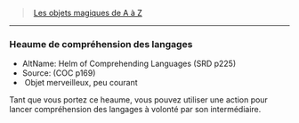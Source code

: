 ﻿---
!MagicItem
Type: Objet merveilleux
Rarity: peu courant
Id: magicitems_az_hd.md#heaume-de-compréhension-des-langages
ParentLink: magicitems_az_hd.md#les-objets-magiques-de-a-à-z
Name: Heaume de compréhension des langages
ParentName: Les objets magiques de A à Z
NameLevel: 3
AltName: Helm of Comprehending Languages (SRD p225)
Source: (COC p169)
Attributes: {}
---
> [Les objets magiques de A à Z](hd_magicitems_az_les_objets_magiques_de_a_a_z.md)

---

### Heaume de compréhension des langages

- AltName: Helm of Comprehending Languages (SRD p225)
- Source: (COC p169)
-  Objet merveilleux, peu courant

Tant que vous portez ce heaume, vous pouvez utiliser une action pour lancer compréhension des langages à volonté par son intermédiaire.

